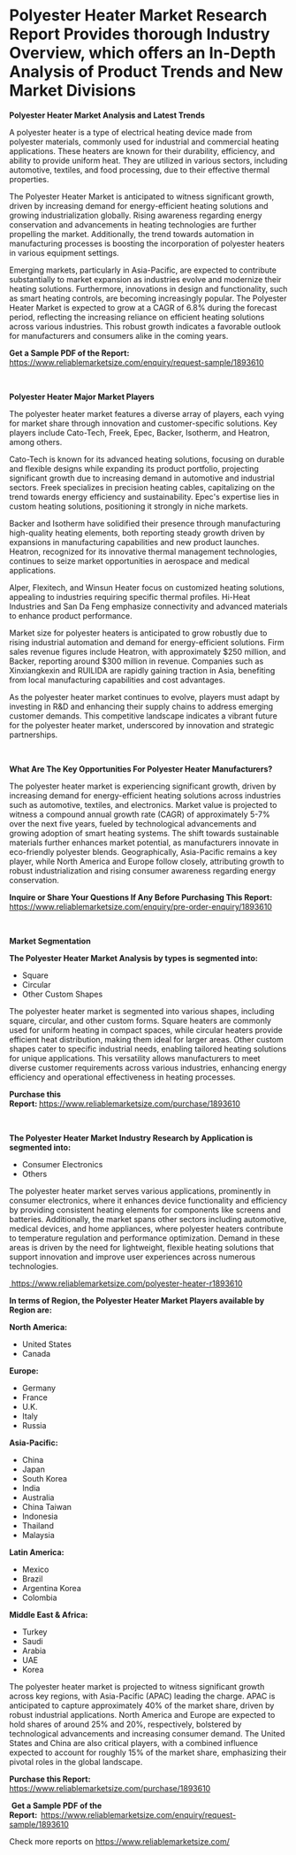 <p><h1>Polyester Heater Market Research Report Provides thorough Industry Overview, which offers an In-Depth Analysis of Product Trends and New Market Divisions</h1></p><p><strong>Polyester Heater Market Analysis and Latest Trends</strong></p>
<p><p>A polyester heater is a type of electrical heating device made from polyester materials, commonly used for industrial and commercial heating applications. These heaters are known for their durability, efficiency, and ability to provide uniform heat. They are utilized in various sectors, including automotive, textiles, and food processing, due to their effective thermal properties.</p><p>The Polyester Heater Market is anticipated to witness significant growth, driven by increasing demand for energy-efficient heating solutions and growing industrialization globally. Rising awareness regarding energy conservation and advancements in heating technologies are further propelling the market. Additionally, the trend towards automation in manufacturing processes is boosting the incorporation of polyester heaters in various equipment settings.</p><p>Emerging markets, particularly in Asia-Pacific, are expected to contribute substantially to market expansion as industries evolve and modernize their heating solutions. Furthermore, innovations in design and functionality, such as smart heating controls, are becoming increasingly popular. The Polyester Heater Market is expected to grow at a CAGR of 6.8% during the forecast period, reflecting the increasing reliance on efficient heating solutions across various industries. This robust growth indicates a favorable outlook for manufacturers and consumers alike in the coming years.</p></p>
<p><strong>Get a Sample PDF of the Report:&nbsp;</strong> <a href="https://www.reliablemarketsize.com/enquiry/request-sample/1893610?utm_campaign=1897&utm_medium=2&utm_source=Github&utm_content=ia&utm_term=11022025&utm_id=polyester-heater">https://www.reliablemarketsize.com/enquiry/request-sample/1893610</a></p>
<p>&nbsp;</p>
<p><strong>Polyester Heater Major Market Players</strong></p>
<p><p>The polyester heater market features a diverse array of players, each vying for market share through innovation and customer-specific solutions. Key players include Cato-Tech, Freek, Epec, Backer, Isotherm, and Heatron, among others.</p><p>Cato-Tech is known for its advanced heating solutions, focusing on durable and flexible designs while expanding its product portfolio, projecting significant growth due to increasing demand in automotive and industrial sectors. Freek specializes in precision heating cables, capitalizing on the trend towards energy efficiency and sustainability. Epec's expertise lies in custom heating solutions, positioning it strongly in niche markets.</p><p>Backer and Isotherm have solidified their presence through manufacturing high-quality heating elements, both reporting steady growth driven by expansions in manufacturing capabilities and new product launches. Heatron, recognized for its innovative thermal management technologies, continues to seize market opportunities in aerospace and medical applications.</p><p>Alper, Flexitech, and Winsun Heater focus on customized heating solutions, appealing to industries requiring specific thermal profiles. Hi-Heat Industries and San Da Feng emphasize connectivity and advanced materials to enhance product performance.</p><p>Market size for polyester heaters is anticipated to grow robustly due to rising industrial automation and demand for energy-efficient solutions. Firm sales revenue figures include Heatron, with approximately $250 million, and Backer, reporting around $300 million in revenue. Companies such as Xinxiangkexin and RUILIDA are rapidly gaining traction in Asia, benefiting from local manufacturing capabilities and cost advantages.</p><p>As the polyester heater market continues to evolve, players must adapt by investing in R&D and enhancing their supply chains to address emerging customer demands. This competitive landscape indicates a vibrant future for the polyester heater market, underscored by innovation and strategic partnerships.</p></p>
<p>&nbsp;</p>
<p><strong>What Are The Key Opportunities For Polyester Heater Manufacturers?</strong></p>
<p><p>The polyester heater market is experiencing significant growth, driven by increasing demand for energy-efficient heating solutions across industries such as automotive, textiles, and electronics. Market value is projected to witness a compound annual growth rate (CAGR) of approximately 5-7% over the next five years, fueled by technological advancements and growing adoption of smart heating systems. The shift towards sustainable materials further enhances market potential, as manufacturers innovate in eco-friendly polyester blends. Geographically, Asia-Pacific remains a key player, while North America and Europe follow closely, attributing growth to robust industrialization and rising consumer awareness regarding energy conservation.</p></p>
<p><strong>Inquire or Share Your Questions If Any Before Purchasing This Report:</strong> <a href="https://www.reliablemarketsize.com/enquiry/pre-order-enquiry/1893610?utm_campaign=1897&utm_medium=2&utm_source=Github&utm_content=ia&utm_term=11022025&utm_id=polyester-heater">https://www.reliablemarketsize.com/enquiry/pre-order-enquiry/1893610</a></p>
<p>&nbsp;</p>
<p><strong>Market Segmentation</strong></p>
<p><strong>The Polyester Heater Market Analysis by types is segmented into:</strong></p>
<p><ul><li>Square</li><li>Circular</li><li>Other Custom Shapes</li></ul></p>
<p><p>The polyester heater market is segmented into various shapes, including square, circular, and other custom forms. Square heaters are commonly used for uniform heating in compact spaces, while circular heaters provide efficient heat distribution, making them ideal for larger areas. Other custom shapes cater to specific industrial needs, enabling tailored heating solutions for unique applications. This versatility allows manufacturers to meet diverse customer requirements across various industries, enhancing energy efficiency and operational effectiveness in heating processes.</p></p>
<p><strong>Purchase this Report:&nbsp;</strong><a href="https://www.reliablemarketsize.com/purchase/1893610?utm_campaign=1897&utm_medium=2&utm_source=Github&utm_content=ia&utm_term=11022025&utm_id=polyester-heater">https://www.reliablemarketsize.com/purchase/1893610</a></p>
<p>&nbsp;</p>
<p><strong>The Polyester Heater Market Industry Research by Application is segmented into:</strong></p>
<p><ul><li>Consumer Electronics</li><li>Others</li></ul></p>
<p><p>The polyester heater market serves various applications, prominently in consumer electronics, where it enhances device functionality and efficiency by providing consistent heating elements for components like screens and batteries. Additionally, the market spans other sectors including automotive, medical devices, and home appliances, where polyester heaters contribute to temperature regulation and performance optimization. Demand in these areas is driven by the need for lightweight, flexible heating solutions that support innovation and improve user experiences across numerous technologies.</p></p>
<p><a href="https://www.reliablemarketsize.com/polyester-heater-r1893610?utm_campaign=1897&utm_medium=2&utm_source=Github&utm_content=ia&utm_term=11022025&utm_id=polyester-heater">&nbsp;https://www.reliablemarketsize.com/polyester-heater-r1893610</a></p>
<p><strong>In terms of Region, the Polyester Heater Market Players available by Region are:</strong></p>
<p>
    <p> <strong> North America: </strong>
        <ul>
            <li>United States</li>
            <li>Canada</li>
        </ul>
        </p> 
    <p> <strong> Europe: </strong>
        <ul>
            <li>Germany</li>
            <li>France</li>
            <li>U.K.</li>
            <li>Italy</li>
            <li>Russia</li>
        </ul>
        </p> 
    <p> <strong> Asia-Pacific: </strong>
        <ul>
            <li>China</li>
            <li>Japan</li>
            <li>South Korea</li>
            <li>India</li>
            <li>Australia</li>
            <li>China Taiwan</li>
            <li>Indonesia</li>
            <li>Thailand</li>
            <li>Malaysia</li>
        </ul>
        </p> 
    <p> <strong> Latin America: </strong>
        <ul>
            <li>Mexico</li>
            <li>Brazil</li>
            <li>Argentina Korea</li>
            <li>Colombia</li>
        </ul>
        </p> 
    <p> <strong> Middle East & Africa: </strong>
        <ul>
            <li>Turkey</li>
            <li>Saudi</li>
            <li>Arabia</li>
            <li>UAE</li>
            <li>Korea</li>
        </ul>
    </p>
    </p>
<p><p>The polyester heater market is projected to witness significant growth across key regions, with Asia-Pacific (APAC) leading the charge. APAC is anticipated to capture approximately 40% of the market share, driven by robust industrial applications. North America and Europe are expected to hold shares of around 25% and 20%, respectively, bolstered by technological advancements and increasing consumer demand. The United States and China are also critical players, with a combined influence expected to account for roughly 15% of the market share, emphasizing their pivotal roles in the global landscape.</p></p>
<p><strong>Purchase this Report: </strong><a href="https://www.reliablemarketsize.com/purchase/1893610?utm_campaign=1897&utm_medium=2&utm_source=Github&utm_content=ia&utm_term=11022025&utm_id=polyester-heater">https://www.reliablemarketsize.com/purchase/1893610</a></p>
<p>&nbsp;<strong>Get a Sample PDF of the Report:&nbsp;&nbsp;</strong><a href="https://www.reliablemarketsize.com/enquiry/request-sample/1893610?utm_campaign=1897&utm_medium=2&utm_source=Github&utm_content=ia&utm_term=11022025&utm_id=polyester-heater">https://www.reliablemarketsize.com/enquiry/request-sample/1893610</a></p>
<p><strong></strong></p>
<p>Check more reports on <a href="https://www.reliablemarketsize.com/?utm_campaign=1897&utm_medium=2&utm_source=Github&utm_content=ia&utm_term=11022025&utm_id=polyester-heater">https://www.reliablemarketsize.com/</a></p>